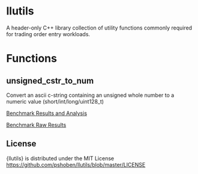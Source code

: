 # llutils

A header-only C++ library collection of utility functions commonly required for trading order entry workloads.

# Functions

## unsigned_cstr_to_num 

Convert an ascii c-string containing an unsigned whole number to a numeric value (short/int/long/uint128_t)

[Benchmark Results and Analysis](https://github.com/pshoben/llutils/blob/master/data/summary_llutils.md)

[Benchmark Raw Results](https://github.com/pshoben/llutils/blob/master/wiki/unsigned_cstr_to_num.md)



## License

{llutils} is distributed under the MIT License
<https://github.com/pshoben/llutils/blob/master/LICENSE>


